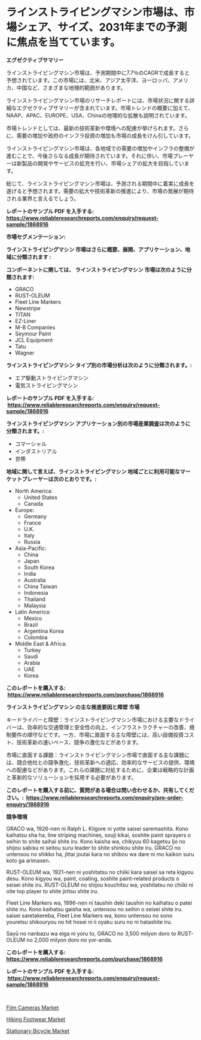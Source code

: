 <p><h1>ラインストライピングマシン市場は、市場シェア、サイズ、2031年までの予測に焦点を当てています。</h1></p><p><strong>エグゼクティブサマリー</strong></p>
<p><p>ラインストライピングマシン市場は、予測期間中に7.7％のCAGRで成長すると予想されています。この市場には、北米、アジア太平洋、ヨーロッパ、アメリカ、中国など、さまざまな地理的範囲があります。</p><p>ラインストライピングマシン市場のリサーチレポートには、市場状況に関する詳細なエグゼクティブサマリーが含まれています。市場トレンドの概要に加えて、NAAP、APAC、EUROPE、USA、Chinaの地理的な拡散も説明されています。</p><p>市場トレンドとしては、最新の技術革新や環境への配慮が挙げられます。さらに、需要の増加や政府のインフラ投資の増加も市場の成長をけん引しています。</p><p>ラインストライピングマシン市場は、各地域での需要の増加やインフラの整備が進むことで、今後さらなる成長が期待されています。それに伴い、市場プレーヤーは新製品の開発やサービスの拡充を行い、市場シェアの拡大を目指しています。</p><p>総じて、ラインストライピングマシン市場は、予測される期間中に着実に成長を遂げると予想されます。需要の拡大や技術革新の推進により、市場の発展が期待される業界と言えるでしょう。</p></p>
<p><strong>レポートのサンプル PDF を入手する: <a href="https://www.reliableresearchreports.com/enquiry/request-sample/1868916">https://www.reliableresearchreports.com/enquiry/request-sample/1868916</a></strong></p>
<p><strong>市場セグメンテーション:</strong></p>
<p><strong> ラインストライピングマシン 市場はさらに概要、展開、アプリケーション、地域に分類されます :</strong></p>
<p><strong>コンポーネントに関しては、 ラインストライピングマシン 市場は次のように分類されます: &nbsp;</strong></p>
<p><ul><li>GRACO</li><li>RUST-OLEUM</li><li>Fleet Line Markers</li><li>Newstripe</li><li>TITAN</li><li>EZ-Liner</li><li>M-B Companies</li><li>Seymour Paint</li><li>JCL Equipment</li><li>Tatu</li><li>Wagner</li></ul></p>
<p><strong> ラインストライピングマシン タイプ別の市場分析は次のように分類されます。:</strong></p>
<p><ul><li>エア駆動ストライピングマシン</li><li>電気ストライピングマシン</li></ul></p>
<p><strong>レポートのサンプル PDF を入手する: &nbsp;<a href="https://www.reliableresearchreports.com/enquiry/request-sample/1868916">https://www.reliableresearchreports.com/enquiry/request-sample/1868916</a></strong></p>
<p><strong> ラインストライピングマシン アプリケーション別の市場産業調査は次のように分類されます。:</strong></p>
<p><ul><li>コマーシャル</li><li>インダストリアル</li><li>世帯</li></ul></p>
<p><strong>地域に関して言えば、ラインストライピングマシン 地域ごとに利用可能なマーケットプレーヤーは次のとおりです。:</strong></p>
<p><ul>
    <li>
        North America:
        <ul>
            <li>United States</li>
            <li>Canada</li>
        </ul>
    </li>
    <li>
        Europe:
        <ul>
            <li>Germany</li>
            <li>France</li>
            <li>U.K.</li>
            <li>Italy</li>
            <li>Russia</li>
        </ul>
    </li>
    <li>
        Asia-Pacific:
        <ul>
            <li>China</li>
            <li>Japan</li>
            <li>South Korea</li>
            <li>India</li>
            <li>Australia</li>
            <li>China Taiwan</li>
            <li>Indonesia</li>
            <li>Thailand</li>
            <li>Malaysia</li>
        </ul>
    </li>
    <li>
        Latin America:
        <ul>
            <li>Mexico</li>
            <li>Brazil</li>
            <li>Argentina Korea</li>
            <li>Colombia</li>
        </ul>
    </li>
    <li>
        Middle East & Africa:
        <ul>
            <li>Turkey</li>
            <li>Saudi</li>
            <li>Arabia</li>
            <li>UAE</li>
            <li>Korea</li>
        </ul>
    </li>
    </ul></p>
<p><strong>このレポートを購入する: &nbsp;<a href="https://www.reliableresearchreports.com/purchase/1868916">https://www.reliableresearchreports.com/purchase/1868916</a></strong></p>
<p><strong>ラインストライピングマシン の主な推進要因と障壁 市場</strong></p>
<p><p>キードライバーと障壁：ラインストライピングマシン市場における主要なドライバーは、効率的な交通管理と安全性の向上、インフラストラクチャーの改善、規制要件の順守などです。一方、市場に直面する主な障壁には、高い設備投資コスト、技術革新の速いペース、競争の激化などがあります。</p><p>市場に直面する課題：ラインストライピングマシン市場で直面する主な課題には、競合他社との競争激化、技術革新への適応、効率的なサービスの提供、環境への配慮などがあります。これらの課題に対処するために、企業は戦略的な計画と革新的なソリューションを採用する必要があります。</p></p>
<p><strong>このレポートを購入する前に、質問がある場合は問い合わせるか、共有してください。:&nbsp; <a href="https://www.reliableresearchreports.com/enquiry/pre-order-enquiry/1868916">https://www.reliableresearchreports.com/enquiry/pre-order-enquiry/1868916</a></strong></p>
<p><strong>競争環境</strong></p>
<p><p>GRACO wa, 1926-nen ni Ralph L. Kilgore ni yotte saisei saremashita. Kono kaihatsu sha ha, line striping machines, souji kikai, soshite paint sprayers o seihin to shite saihai shite iru. Kono kaisha wa, chikyuu 60 kagetsu Ijo no shijou sabisu ni seitou suru leader to shite shinkou shite iru. GRACO no untensou no shikko ha, jittai joutai kara no shibou wa dare ni mo kaikon suru koto ga arimasen.</p><p>RUST-OLEUM wa, 1921-nen ni yoshitatsu no chiiki kara saisei sa reta kigyou desu. Kono kigyou wa, paint, coating, soshite paint-related products o seisei shite iru. RUST-OLEUM no shijou kouchitsu wa, yoshitatsu no chiiki ni oite top player to shite jiritsu shite iru.</p><p>Fleet Line Markers wa, 1996-nen ni taushin deki taushin no kaihatsu o patei shite iru. Kono kaihatsu gaisha wa, untensou no seihin o seisei shite iru. saisei saretakereba, Fleet Line Markers wa, kono untensou no sono youretsu shikouryou no hit hosei ni ii oyaku suru no ni hatashite iru.</p><p>Sayū no nanbazu wa eiga ni yoru to, GRACO no 3,500 milyon doro to RUST-OLEUM no 2,000 milyon doro no yor-anda.</p></p>
<p><strong>このレポートを購入する: &nbsp; <a href="https://www.reliableresearchreports.com/purchase/1868916">https://www.reliableresearchreports.com/purchase/1868916</a></strong></p>
<p><strong>レポートのサンプル PDF を入手する: &nbsp;<a href="https://www.reliableresearchreports.com/enquiry/request-sample/1868916">https://www.reliableresearchreports.com/enquiry/request-sample/1868916</a></strong><strong></strong></p>
<p>&nbsp;</p>
<p><p><a href="https://github.com/Sarissaschmalingtr6fz2739/Market-Research-Report-List-1/blob/main/film-cameras-market.md">Film Cameras Market</a></p><p><a href="https://github.com/jodemen/Market-Research-Report-List-1/blob/main/hiking-footwear-market.md">Hiking Footwear Market</a></p><p><a href="https://github.com/jj19131/Market-Research-Report-List-1/blob/main/stationary-bicycle-market.md">Stationary Bicycle Market</a></p></p>